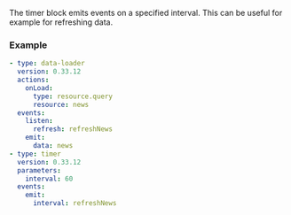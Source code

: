 The timer block emits events on a specified interval. This can be useful for example for refreshing
data.

### Example

```yaml
- type: data-loader
  version: 0.33.12
  actions:
    onLoad:
      type: resource.query
      resource: news
  events:
    listen:
      refresh: refreshNews
    emit:
      data: news
- type: timer
  version: 0.33.12
  parameters:
    interval: 60
  events:
    emit:
      interval: refreshNews
```
